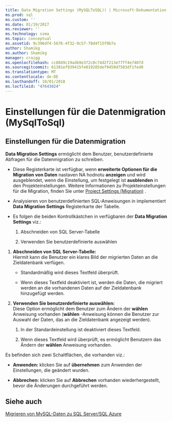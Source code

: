 ```yaml
---
title: Data Migration Settings (MySQLToSQL)) | Microsoft-Dokumentation
ms.prod: sql
ms.custom: ''
ms.date: 01/19/2017
ms.reviewer: ''
ms.technology: ssma
ms.topic: conceptual
ms.assetid: 9c396df4-5676-4f32-9c57-70d4f15f9b7a
author: Shamikg
ms.author: Shamikg
manager: craigg
ms.openlocfilehash: cc8849c19adb9e372c0c74d2f213e77ff4e7407d
ms.sourcegitcommit: 61381ef939415fe019285def9450d7583df1fed0
ms.translationtype: MT
ms.contentlocale: de-DE
ms.lasthandoff: 10/01/2018
ms.locfileid: "47643024"
---
```

# <a name="data-migration-settings-mysqltosql"></a>Einstellungen für die Datenmigration (MySqlToSql)
  
## <a name="data-migration-settings"></a>Einstellungen für die Datenmigration  
**Data Migration Settings** ermöglicht dem Benutzer, benutzerdefinierte Abfragen für die Datenmigration zu schreiben.  
  
-   Diese Registerkarte ist verfügbar, wenn **erweiterte Optionen für die Migration von Daten** nastaven NA hodnotu **anzeigen** und wird ausgeblendet, wenn die Einstellung, um festgelegt ist **ausblenden** in den Projekteinstellungen. Weitere Informationen zu Projekteinstellungen für die Migration, finden Sie unter [Project Settings (Migration)](http://msdn.microsoft.com/2a3cba9e-cd54-4a8b-b858-8fc4cf2580d9) .  
  
-   Analysieren von benutzerdefinierten SQL-Anweisungen in implementiert **Data Migration Settings** Registerkarte der Tabelle.  
  
-   Es folgen die beiden Kontrollkästchen in verfügbaren der **Data Migration Settings** viz.:  
  
    1.  Abschneiden von SQL Server-Tabelle  
  
    2.  Verwenden Sie benutzerdefinierte auswählen  
  
1.  **Abschneiden von SQL Server-Tabelle:**  
     Hiermit kann die Benutzer ein klares Bild der migrierten Daten an die Zieldatenbank verfügen.  
  
    -   Standardmäßig wird dieses Textfeld überprüft.  
  
    -   Wenn dieses Textfeld deaktiviert ist, werden die Daten, die migriert werden an die vorhandenen Daten auf der Zieldatenbank hinzugefügt werden.  
  
2.  **Verwenden Sie benutzerdefinierte auswählen:**  
     Diese Option ermöglicht dem Benutzer zum Ändern der **wählen** Anweisung vorhanden (**wählen** -Anweisung können die Benutzer zur Auswahl der Daten, das an die Zieldatenbank angezeigt werden).  
  
    1.  In der Standardeinstellung ist deaktiviert dieses Textfeld.  
  
    2.  Wenn dieses Textfeld wird überprüft, es ermöglicht Benutzern das Ändern der **wählen** Anweisung vorhanden.  
  
Es befinden sich zwei Schaltflächen, die vorhanden viz.:  
  
-   **Anwenden:** klicken Sie auf **übernehmen** zum Anwenden der Einstellungen, die geändert wurden.  
  
-   **Abbrechen:** klicken Sie auf **Abbrechen** vorhanden wiederhergestellt, bevor die Änderungen durchgeführt werden.  
  
## <a name="see-also"></a>Siehe auch  
[Migrieren von MySQL-Daten zu SQL Server/SQL Azure](http://msdn.microsoft.com/a6a7f4d6-68aa-4a38-93bf-53eba0d7dc82)  
  
